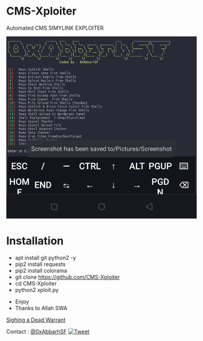 # CMS-Xploiter
Automated CMS SIMYLINK EXPLOITER 

<img src="https://raw.githubusercontent.com/0xAbbarhSF/CMS-Xploiter/main/Screenshot_20220602-163714.png">

# Installation

* apt install git python2 -y
* pip2 install requests
* pip2 install colorama
* git clone https://github.com/CMS-Xploiter
* cd CMS-Xploiter
* python2 xploit.py


- Enjoy
- Thanks to Allah SWA


[Sighing a Dead Warrant](xploit.py)

Contact :
[@0xAbbarhSF](https://twitter.com/0xAbbarhSF)
[![Tweet](https://img.shields.io/twitter/url/http/0xAbbarhSF.svg?style=social)](https://twitter.com/intent/tweet?original_referer=https%3A%2F%2Fdeveloper.twitter.com%2Fen%2Fdocs%2Ftwitter-for-websites%2Ftweet-button%2Foverview&ref_src=twsrc%5Etfw&text=myhktools%20-%20Automated%20Pentest%20Recon%20Scanner%20%400xAbbarhSD&tw_p=tweetbutton&url=https%3A%2F%2Fgithub.com%2F0xAbbarhSF%2Fmyhktools)


